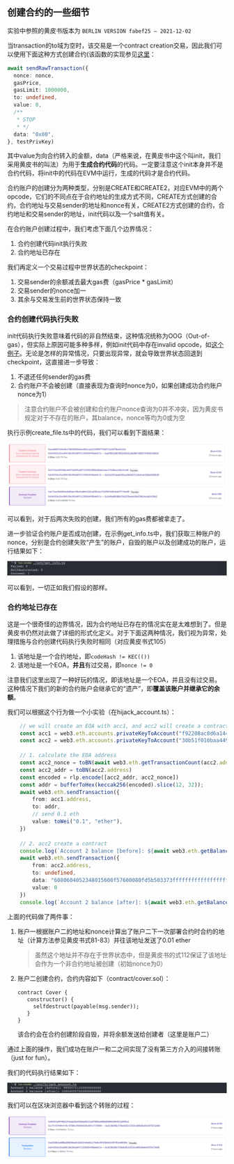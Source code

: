 ## 创建合约的一些细节

实验中参照的黄皮书版本为 `BERLIN VERSION fabef25 – 2021-12-02`

当transaction的to域为空时，该交易是一个contract creation交易，因此我们可以使用下面这种方式创建合约(该函数的实现参见[这里](https://github.com/M4tsuri/ETHacks/blob/ad2d297117c247979d822c820c3154cb7a942fd9/experiments/play/src/create_fail.ts#L19)：

```ts
await sendRawTransaction({
  nonce: nonce,
  gasPrice,
  gasLimit: 1000000,
  to: undefined,
  value: 0,
  /**
   * STOP
   * */ 
  data: "0x00",
}, testPrivKey)
```

其中value为向合约转入的金额，data（严格来说，在黄皮书中这个叫init，我们采用黄皮书的叫法）为用于**生成合约代码**的代码。一定要注意这个init本身并不是合约代码，将init中的代码在EVM中运行，生成的代码才是合约代码。

合约账户的创建分为两种类型，分别是CREATE和CREATE2，对应EVM中的两个opcode，它们的不同点在于合约地址的生成方式不同，CREATE方式创建的合约，合约地址与交易sender的地址和nonce有关，CREATE2方式创建的合约，合约地址和交易sender的地址，init代码以及一个salt值有关。

在合约账户创建过程中，我们考虑下面几个边界情况：

1. 合约创建代码init执行失败
2. 合约地址已存在

我们再定义一个交易过程中世界状态的checkpoint：

1. 交易sender的余额减去最大gas费（gasPrice * gasLimit）
2. 交易sender的nonce加一
3. 其余与交易发生前的世界状态保持一致

### 合约创建代码执行失败

init代码执行失败意味着代码的非自然结束，这种情况统称为OOG（Out-of-gas），但实际上原因可能多种多样，例如init代码中存在invalid opcode，如[这个例子](https://github.com/M4tsuri/ETHacks/blob/ad2d297117c247979d822c820c3154cb7a942fd9/experiments/play/src/create_fail.ts#L57)。无论是怎样的异常情况，只要出现异常，就会导致世界状态回退到checkpoint，这直接进一步导致：

1. 不退还任何sender的gas费
2. 合约账户不会被创建（直接表现为查询时nonce为0，如果创建成功合约账户nonce为1）

> 注意合约账户不会被创建和合约账户nonce查询为0并不冲突，因为黄皮书规定对于不存在的账户，其balance，nonce等均为0或为空

执行示例create_file.ts中的代码，我们可以看到下面结果：

![合约创建失败](./../screenshots/create_contract_fail.png)

可以看到，对于后两次失败的创建，我们所有的gas费都被拿走了。

进一步验证合约账户是否成功创建，在示例get_info.ts中，我们获取三种账户的nonce，分别是合约创建失败“产生”的账户，自毁的账户以及创建成功的账户，运行结果如下：

![合约账户nonce](../screenshots/contract_account_nonce.png)

可以看到，一切正如我们假设的那样。

### 合约地址已存在

这是一个很奇怪的边界情况，因为合约地址已存在的情况实在是太难想到了。但是黄皮书仍然对此做了详细的形式化定义。对于下面这两种情况，我们视为异常，处理措施与合约创建代码执行失败时相同（对应黄皮书式105）

1. 该地址是一个合约地址，即`codeHash != KEC(())`
2. 该地址是一个EOA，**并且**有过交易，即`nonce != 0`

注意我们这里出现了一种好玩的情况，即该地址是一个EOA，并且没有过交易。这种情况下我们的新的合约账户会继承它的“遗产”，即**覆盖该账户并继承它的余额**。

我们可以根据这个行为做一个小实验（在hijack_account.ts）：

```ts
    // we will create an EOA with acc1, and acc2 will create a contract to hijack the EOA created by acc1
    const acc1 = web3.eth.accounts.privateKeyToAccount("f92208ac8d6a14401d8a3268609f2b5a84c767a37d231eb73c862dd0e4f91b48")
    const acc2 = web3.eth.accounts.privateKeyToAccount("30b51f010baa4496d2bf8f29d1a5e9c12c82833d48fa326d763d8345ed98604d")
    
    // 1. calculate the EOA address
    const acc2_nonce = toBN(await web3.eth.getTransactionCount(acc2.address));
    const acc2_addr = toBN(acc2.address)
    const encoded = rlp.encode([acc2_addr, acc2_nonce])
    const addr = bufferToHex(keccak256(encoded).slice(12, 32));
    await web3.eth.sendTransaction({
        from: acc1.address,
        to: addr,
        // send 0.1 eth
        value: toWei("0.1", "ether"),
    })

    // 2. acc2 create a contract
    console.log(`Account 2 balance [before]: ${await web3.eth.getBalance(acc2.address)}`)
    await web3.eth.sendTransaction({
        from: acc2.address,
        to: undefined,
        data: "6080604052348015600f57600080fd5b503373ffffffffffffffffffffffffffffffffffffffff16fffe",
        value: 0
    })
    console.log(`Account 2 balance [after]: ${await web3.eth.getBalance(acc2.address)}`)
```

上面的代码做了两件事：

1. 账户一根据账户二的地址和nonce计算出了账户二下一次部署合约时合约的地址（计算方法参见黄皮书式81-83）并往该地址发送了0.01 ether
   > 虽然这个地址并不存在于世界状态中，但是黄皮书的式112保证了该地址会作为一个非合约地址被创建（初始nonce为0）
2. 账户二创建合约，合约内容如下（contract/cover.sol）：
   ```
   contract Cover {
      constructor() {
        selfdestruct(payable(msg.sender));
      }
   }
   ```
   该合约会在合约创建阶段自毁，并将余额发送给创建者（这里是账户二）

通过上面的操作，我们成功在账户一和二之间实现了没有第三方介入的间接转账（just for fun）。

我们的代码执行结果如下：

![](../screenshots/contract_transfer.png)

我们可以在区块浏览器中看到这个转账的过程：

![](../screenshots/contract_transfer2.png)
   

